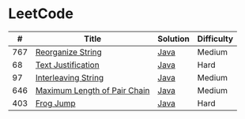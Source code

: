 # LeetCode

| #   | Title | Solution                                                   | Difficulty |
|-----| ----- |------------------------------------------------------------|------------|
| 767 |[Reorganize String](https://leetcode.com/problems/reorganize-string/) | [Java](src/main/java/ReorganizeString/Solution.java)       | Medium     |
| 68  |[Text Justification](https://leetcode.com/problems/text-justification/description/) | [Java](src/main/java/TextJustification/Solution.java)      | Hard       |
| 97  |[Interleaving String](https://leetcode.com/problems/interleaving-string/) | [Java](src/main/java/InterleavingString/Solution.java)     | Medium     |
| 646 |[Maximum Length of Pair Chain](https://leetcode.com/problems/maximum-length-of-pair-chain/) | [Java](src/main/java/MaximumLengthOfPairChain/Solution.java) | Medium     |
| 403 |[Frog Jump](https://leetcode.com/problems/frog-jump/) | [Java](src/main/java/FrogJump/Solution.java) | Hard       |

